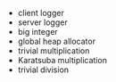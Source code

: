 - client logger
- server logger
- big integer
- global heap allocator
- trivial multiplication
- Karatsuba multiplication
- trivial division